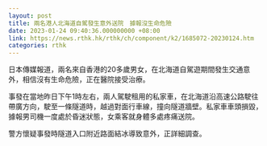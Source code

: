 ```yaml
---
layout: post
title: 兩名港人北海道自駕發生意外送院　據報沒生命危險
date: 2023-01-24 09:40:36.000000000 +08:00
link: https://news.rthk.hk/rthk/ch/component/k2/1685072-20230124.htm
categories: rthk
---
```


日本傳媒報道，兩名來自香港的20多歲男女，在北海道自駕遊期間發生交通意外，相信沒有生命危險，正在醫院接受治療。

事發在當地昨日下午1時左右，兩人駕駛租用的私家車，在北海道沿高速公路駛往帶廣方向，駛至一條隧道時，越過對面行車線，撞向隧道牆壁。私家車車頭損毀，據報男司機一度處於昏迷狀態，女乘客就身體多處疼痛送院。

警方懷疑事發時隧道入口附近路面結冰導致意外，正詳細調查。
